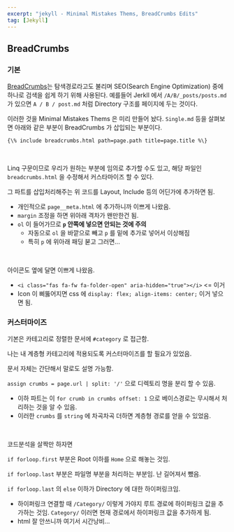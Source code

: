 ```yaml
---
excerpt: "jekyll - Minimal Mistakes Thems, BreadCrumbs Edits"
tag: [Jekyll]
---
```


## BreadCrumbs

### 기본

[BreadCrumbs](https://developers.google.com/search/docs/advanced/structured-data/breadcrumb)는 탐색경로라고도 불리며 SEO(Search Engine Optimization) 중에 하나로 검색을 쉽게 하기 위해 사용된다. 예를들어
Jerkll 에서 ```/A/B/_posts/posts.md``` 가 있으면 ```A / B / post.md``` 처럼 Directory 구조를 페이지에 두는 것이다. 

이러한 것을 Minimal Mistakes Thems 은 미리 만들어 놨다. ```Single.md``` 등을 살펴보면 아래와 같은 부분이 BreadCrumbs 가 삽입되는 부분이다.

```
{\% include breadcrumbs.html path=page.path title=page.title %\}
```



<br/>

Linq 구문이므로 우리가 원하는 부분에 임의로 추가할 수도 있고, 해당 파일인 ```breadcrumbs.html``` 을 수정해서 커스타마이즈 할 수 있다.

그 파트를 삽입처리해주는 위 코드를 Layout, Include 등의 어딘가에 추가하면 됨.
+ 개인적으로 ```page__meta.html``` 에 추가하니까 이쁘게 나왔음.
+ ```margin``` 조정을 하면 위아래 격차가 왠만한건 됨.
+ ```ol``` 이 들어가므로 __```p``` 안쪽에 넣으면 안되는 것에 주의__
  + 자동으로 ```ol``` 을 바깥으로 빼고 ```p``` 를 밑에 추가로 넣어서 이상해짐
  + 특히 ```p``` 에 위아래 패딩 붇고 그러면...

<br/>

아이콘도 옆에 달면 이쁘게 나왔음.
+ ```<i class="fas fa-fw fa-folder-open" aria-hidden="true"></i>``` <= 이거
+ Icon 이 삐뚫어지면 css 에 ``` display: flex; align-items: center; ``` 이거 넣으면 됨.


### 커스터마이즈

기본은 카테고리로 정렬한 문서에 ```#category``` 로 접근함.

나는 내 계층형 카테고리에 적용되도록 커스터마이즈를 할 필요가 있었음.

문서 자체는 간단해서 말로도 설명 가능함.

```assign crumbs = page.url | split: '/'``` 으로 디렉토리 명을 분리 할 수 있음.
+ 이하 파트는 이  ``` for crumb in crumbs offset: 1 ```  으로 베이스경로는 무시해서 처리하는 것을 알 수 있음.
+ 이러한 ```crumbs``` 를 ```string``` 에 차곡차곡 더하면 계층형 경로를 얻을 수 있었음.

<br/>

코드분석을 살짝만 하자면

```if forloop.first``` 부분은 Root 이하를 ```Home``` 으로 해놓는 것임.

```if forloop.last``` 부분은 파일명 부분을 처리하는 부분임. 난 길어져서 뺐음.

```if forloop.last``` 의 ```else``` 이하가 Directory 에 대한 하이퍼링크임.
+ 하이퍼링크  연결할 때 ```/Category/``` 이렇게 가야지 루트 경로에 하이퍼링크 값을 추가하는 것임. ```Category/``` 이러면 현재 경로에서 하이퍼링크 값을 추가하게 됨.
+ html 잘 안쓰니까 여기서 시간낭비...